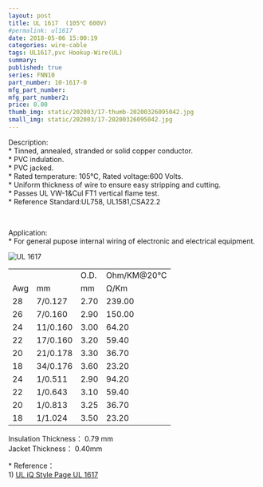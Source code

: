 ```yaml
---
layout: post
title: UL 1617  (105℃ 600V)
#permalink: ul1617
date: 2018-05-06 15:00:19
categories: wire-cable
tags: UL1617,pvc Hookup-Wire(UL)
summary: 
published: true 
series: FNN10
part_number: 10-1617-0
mfg_part_number: 
mfg_part_number2: 
price: 0.00
thumb_img: static/202003/17-thumb-20200326095042.jpg
small_img: static/202003/17-20200326095042.jpg
---
```



<p>
	Description:<br />
* Tinned, annealed, stranded or solid copper conductor.<br />
* PVC indulation.<br />
* PVC jacked. <br />
* Rated temperature: 105℃, Rated voltage:600 Volts.<br />
* Uniform thickness of wire to ensure easy stripping and cutting.<br />
* Passes UL VW-1&amp;Cul FT1 vertical flame test.<br />
* Reference Standard:UL758, UL1581,CSA22.2
</p>
<p>
	<br />
</p>
<p>
	Application:<br />
* For general pupose internal wiring of electronic and electrical equipment.
</p>
<p>
	<img src="public/goods/UL1617-1672.jpg" alt="UL 1617" class="img-responsive" /> 
</p>
<div class="table-responsive">
	<table class="table table-bordered table-hover table-condensed">
		<tbody>
			<tr>
				<td>
					<br />
				</td>
				<td>
					<br />
				</td>
				<td>
					O.D.
				</td>
				<td>
					Ohm/KM@20℃
				</td>
			</tr>
			<tr>
				<td>
					Awg
				</td>
				<td>
					mm
				</td>
				<td>
					mm
				</td>
				<td>
					Ω/Km
				</td>
			</tr>
			<tr>
				<td>
					28
				</td>
				<td>
					7/0.127
				</td>
				<td>
					2.70
				</td>
				<td>
					239.00
				</td>
			</tr>
			<tr>
				<td>
					26
				</td>
				<td>
					7/0.160
				</td>
				<td>
					2.90
				</td>
				<td>
					150.00
				</td>
			</tr>
			<tr>
				<td>
					24
				</td>
				<td>
					11/0.160
				</td>
				<td>
					3.00
				</td>
				<td>
					64.20
				</td>
			</tr>
			<tr>
				<td>
					22
				</td>
				<td>
					17/0.160
				</td>
				<td>
					3.20
				</td>
				<td>
					59.40
				</td>
			</tr>
			<tr>
				<td>
					20
				</td>
				<td>
					21/0.178
				</td>
				<td>
					3.30
				</td>
				<td>
					36.70
				</td>
			</tr>
			<tr>
				<td>
					18
				</td>
				<td>
					34/0.176
				</td>
				<td>
					3.60
				</td>
				<td>
					23.20
				</td>
			</tr>
			<tr>
				<td>
					24
				</td>
				<td>
					1/0.511
				</td>
				<td>
					2.90
				</td>
				<td>
					94.20
				</td>
			</tr>
			<tr>
				<td>
					22
				</td>
				<td>
					1/0.643
				</td>
				<td>
					3.10
				</td>
				<td>
					59.40
				</td>
			</tr>
			<tr>
				<td>
					20
				</td>
				<td>
					1/0.813
				</td>
				<td>
					3.25
				</td>
				<td>
					36.70
				</td>
			</tr>
			<tr>
				<td>
					18
				</td>
				<td>
					1/1.024
				</td>
				<td>
					3.50
				</td>
				<td>
					23.20
				</td>
			</tr>
		</tbody>
	</table>
</div>
<p>
	Insulation Thickness： 0.79 mm<br />
Jacket Thickness： 0.40mm
</p>
<p>
	* Reference：<br />
1) <a href="http://iq.ul.com/awm/stylepage.aspx?Style=1617" target="_blank">UL iQ Style Page UL 1617 </a> 
</p>